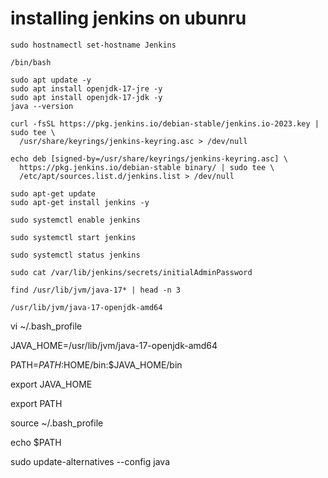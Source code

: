# installing jenkins on ubunru
````
sudo hostnamectl set-hostname Jenkins
````
````
/bin/bash
````
````
sudo apt update -y
sudo apt install openjdk-17-jre -y
sudo apt install openjdk-17-jdk -y
java --version
````
````
curl -fsSL https://pkg.jenkins.io/debian-stable/jenkins.io-2023.key | sudo tee \
  /usr/share/keyrings/jenkins-keyring.asc > /dev/null
````
````
echo deb [signed-by=/usr/share/keyrings/jenkins-keyring.asc] \
  https://pkg.jenkins.io/debian-stable binary/ | sudo tee \
  /etc/apt/sources.list.d/jenkins.list > /dev/null
````
````
sudo apt-get update
sudo apt-get install jenkins -y
````
````
sudo systemctl enable jenkins
````
````
sudo systemctl start jenkins
````
````
sudo systemctl status jenkins
````
```` 
sudo cat /var/lib/jenkins/secrets/initialAdminPassword
````


````
find /usr/lib/jvm/java-17* | head -n 3
````
````
/usr/lib/jvm/java-17-openjdk-amd64
````
vi ~/.bash_profile

JAVA_HOME=/usr/lib/jvm/java-17-openjdk-amd64

PATH=$PATH:$HOME/bin:$JAVA_HOME/bin

export JAVA_HOME

export PATH

source ~/.bash_profile

echo $PATH

sudo update-alternatives --config java
